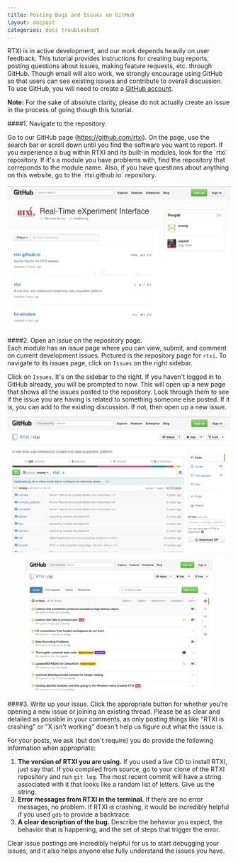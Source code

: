 ```yaml
---
title: Posting Bugs and Issues on GitHub
layout: docpost
categories: docs troubleshoot
---
```


RTXI is in active development, and our work depends heavily on user feedback. This tutorial provides instructions for creating bug reports, posting questions about issues, making feature requests, etc. through GitHub. Though email will also work, we strongly encourage using GitHub so that users can see existing issues and contribute to overall discussion. To use GitHub, you will need to create a [GitHub account](https://github.com/join).  

**Note:** For the sake of absolute clarity, please do not actually create an issue in the process of going though this tutorial.  

####1. Navigate to the repository.
<div class="row">
	<div class="col-md-8 col-xs-12"> 
Go to our GitHub page (<a href="https://github.com/rtxi">https://github.com/rtxi</a>). On the page, use the search bar or scroll down until you find the software you want to report. If you experience a bug within RTXI and its built-in modules, look for the `rtxi` repository. If it's a module you have problems with, find the repository that correponds to the module name. Also, if you have questions about anything on this website, go to the `rtxi.github.io` repository.  
		<div>&nbsp;</div>
	</div>
	<div class="col-md-4 col-xs-12">
		<div class="row"><div class="col-xs-10 col-xs-offset-1 col-md-12 col-md-offset-0">
			<a href="/assets/img/tutorials/rtxi-github-main-page.png">
				<img src="/assets/img/tutorials/rtxi-github-main-page.png" class="img-responsive">
			</a>
		</div></div>
	</div>
</div>

####2. Open an issue on the repository page.  
Each module has an issue page where you can view, submit, and comment on current development issues. Pictured is the repository page for `rtxi`. To navigate to its issues page, click on `Issues` on the right sidebar.  

Click on `Issues`. It's on the sidebar to the right. If you haven't logged in to GitHub already, you will be prompted to now. This will open up a new page that shows all the issues posted to the repository. Look through them to see if the issue you are having is related to something someone else posted. If it is, you can add to the existing discussion. If not, then open up a new issue.  

<div class="row">
	<div class="col-xs-12 col-sm-6 col-md-5 col-md-offset-1">
		<a href="/assets/img/tutorials/rtxi-github-rtxi-page.png">
			<img src="/assets/img/tutorials/rtxi-github-rtxi-page.png" class="img-responsive">
		</a>
	</div>
	<div class="col-sm-6 col-xs-12 col-md-5">
		<a href="/assets/img/tutorials/rtxi-github-rtxi-issues.png"><figure>
			<img src="/assets/img/tutorials/rtxi-github-rtxi-issues.png" class="img-responsive">
		</figure></a>
	</div>
</div>

####3. Write up your issue. 
Click the appropriate button for whether you're opening a new issue or joining an existing thread. Please be as clear and detailed as possible in your comments, as only posting things like "RTXI is crashing" or "X isn't working" doesn't help us figure out what the issue is.  

For your posts, we ask (but don't require) you do provide the following information when appropriate:  

1. **The version of RTXI you are using.**  If you used a live CD to install RTXI, just say that. If you compiled from source, go to your clone of the RTXI repository and run `git log`. The most recent commit will have a string associated with it that looks like a random list of letters. Give us the string.  
2. **Error messages from RTXI in the terminal.** If there are no error messages, no problem. If RTXI is crashing, it would be incredibly helpful if you used `gdb` to provide a backtrace.  
3. **A clear description of the bug.** Describe the behavior you expect, the behavior that is happening, and the set of steps that trigger the error.  

Clear issue postings are incredibly helpful for us to start debugging your issues, and it also helps anyone else fully understand the issues you have.  
